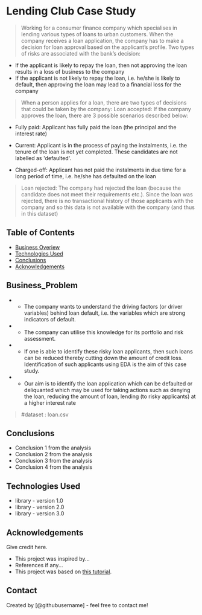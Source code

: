 # Lending Club Case Study
> Working for a consumer finance company which specialises in lending various types of loans to urban customers. When the company receives a loan application, the company has to make a decision for loan approval based on the applicant’s profile. Two types of risks are associated with the bank’s decision:

- If the applicant is likely to repay the loan, then not approving the loan results in a loss of business to the company
- If the applicant is not likely to repay the loan, i.e. he/she is likely to default, then approving the loan may lead to a financial loss for the company

>When a person applies for a loan, there are two types of decisions that could be taken by the company:
Loan accepted: If the company approves the loan, there are 3 possible scenarios described below:

- Fully paid: Applicant has fully paid the loan (the principal and the interest rate)

- Current: Applicant is in the process of paying the instalments, i.e. the tenure of the loan is not yet completed. These candidates are not labelled as 'defaulted'.

- Charged-off: Applicant has not paid the instalments in due time for a long period of time, i.e. he/she has defaulted on the loan

>Loan rejected: The company had rejected the loan (because the candidate does not meet their requirements etc.). Since the loan was rejected, there is no transactional history of those applicants with the company and so this data is not available with the company (and thus in this dataset)


## Table of Contents
* [Business Overiew](#Business_Problem)
* [Technologies Used](#technologies-used)
* [Conclusions](#conclusions)
* [Acknowledgements](#acknowledgements)

## Business_Problem

- - The company wants to understand the driving factors (or driver variables) behind loan default, i.e. the variables which are strong indicators of default.
- - The company can utilise this knowledge for its portfolio and risk assessment.
- - If one is able to identify these risky loan applicants, then such loans can be reduced thereby cutting down the amount of credit loss. Identification of such applicants using EDA is the aim of this case study.
- - Our aim is to identify the loan application which can be defaulted or deliquanted which may be used for taking actions such as denying the loan, reducing the amount of loan, lending (to risky applicants) at a higher interest rate

> #dataset : loan.csv

<!-- You don't have to answer all the questions - just the ones relevant to your project. -->

## Conclusions
- Conclusion 1 from the analysis
- Conclusion 2 from the analysis
- Conclusion 3 from the analysis
- Conclusion 4 from the analysis

<!-- You don't have to answer all the questions - just the ones relevant to your project. -->


## Technologies Used
- library - version 1.0
- library - version 2.0
- library - version 3.0

<!-- As the libraries versions keep on changing, it is recommended to mention the version of library used in this project -->

## Acknowledgements
Give credit here.
- This project was inspired by...
- References if any...
- This project was based on [this tutorial](https://www.example.com).


## Contact
Created by [@githubusername] - feel free to contact me!


<!-- Optional -->
<!-- ## License -->
<!-- This project is open source and available under the [... License](). -->

<!-- You don't have to include all sections - just the one's relevant to your project -->
